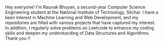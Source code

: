  Hey everyone! I'm Raunak Bhuyan, a second-year Computer Science Engineering student at the National Institute of Technology, Silchar. I have a keen interest in Machine Learning and Web Development, and my repositories are filled with various projects that have captured my interest. In addition, I regularly solve problems on Leetcode to enhance my coding skills and deepen my understanding of Data Structures and Algorithms. Thank you !!
